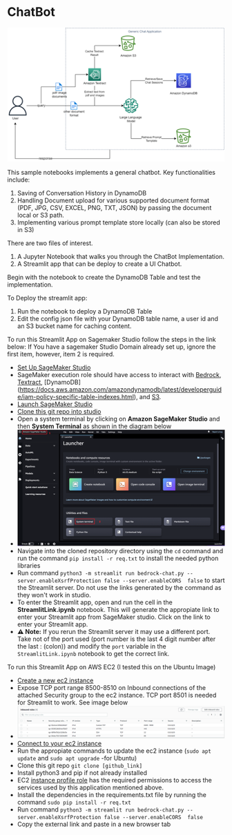 # ChatBot
<img src="chatbot.png" width="800"/>

This sample notebooks implements a general chatbot.
Key functionalities include:
1. Saving of Conversation History in DynamoDB
2. Handling Document upload for various supported document format (PDF, JPG, CSV, EXCEL, PNG, TXT, JSON) by passing the document local or S3 path.
3. Implementing various prompt template store locally (can also be stored in S3)

There are two files of interest.
1. A Jupyter Notebook that walks you through the ChatBot Implementation.
2. A Streamlit app that can be deploy to create a UI Chatbot.

Begin with the notebook to create the DynamoDB Table and test the implementation. 

To Deploy the streamlit app:
1. Run the notebook to deploy a DynamoDB Table
2. Edit the config json file with your DynamoDB table name, a user id and an S3 bucket name for caching content.

To run this Streamlit App on Sagemaker Studio follow the steps in the link below:
If You have a sagemaker Studio Domain already set up, ignore the first item, however, item 2 is required.
* [Set Up SageMaker Studio](https://docs.aws.amazon.com/sagemaker/latest/dg/onboard-quick-start.html) 
* SageMaker execution role should have access to interact with [Bedrock](https://docs.aws.amazon.com/bedrock/latest/userguide/api-setup.html), [Textract](https://docs.aws.amazon.com/aws-managed-policy/latest/reference/AmazonTextractFullAccess.html), [DynamoDB] (https://docs.aws.amazon.com/amazondynamodb/latest/developerguide/iam-policy-specific-table-indexes.html), and [S3](https://docs.aws.amazon.com/AmazonS3/latest/userguide/access-policy-language-overview.html).
* [Launch SageMaker Studio](https://docs.aws.amazon.com/sagemaker/latest/dg/studio-launch.html)
* [Clone this git repo into studio](https://docs.aws.amazon.com/sagemaker/latest/dg/studio-tasks-git.html)
* Open a system terminal by clicking on **Amazon SageMaker Studio** and then **System Terminal** as shown in the diagram below
* <img src="images/studio-new-launcher.png" width="600"/>
* Navigate into the cloned repository directory using the `cd` command and run the command `pip install -r req.txt` to install the needed python libraries
* Run command `python3 -m streamlit run bedrock-chat.py --server.enableXsrfProtection false --server.enableCORS  false` to start the Streamlit server. Do not use the links generated by the command as they won't work in studio.
* To enter the Streamlit app, open and run the cell in the **StreamlitLink.ipynb** notebook. This will generate the appropiate link to enter your Streamlit app from SageMaker studio. Click on the link to enter your Streamlit app.
* **⚠ Note:**  If you rerun the Streamlit server it may use a different port. Take not of the port used (port number is the last 4 digit number after the last : (colon)) and modify the `port` variable in the `StreamlitLink.ipynb` notebook to get the correct link.

To run this Streamlit App on AWS EC2 (I tested this on the Ubuntu Image)
* [Create a new ec2 instance](https://docs.aws.amazon.com/AWSEC2/latest/UserGuide/EC2_GetStarted.html)
* Expose TCP port range 8500-8510 on Inbound connections of the attached Security group to the ec2 instance. TCP port 8501 is needed for Streamlit to work. See image below
* <img src="images/sg-rules.PNG" width="600"/>
* [Connect to your ec2 instance](https://docs.aws.amazon.com/AWSEC2/latest/UserGuide/AccessingInstances.html)
* Run the appropiate commands to update the ec2 instance (`sudo apt update` and `sudo apt upgrade` -for Ubuntu)
* Clone this git repo `git clone [github_link]`
* Install python3 and pip if not already installed
* EC2 [instance profile role](https://docs.aws.amazon.com/IAM/latest/UserGuide/id_roles_use_switch-role-ec2_instance-profiles.html) has the required permissions to access the services used by this application mentioned above.
* Install the dependencies in the requirements.txt file by running the command `sudo pip install -r req.txt`
* Run command `python3 -m streamlit run bedrock-chat.py --server.enableXsrfProtection false --server.enableCORS  false` 
* Copy the external link and paste in a new browser tab
